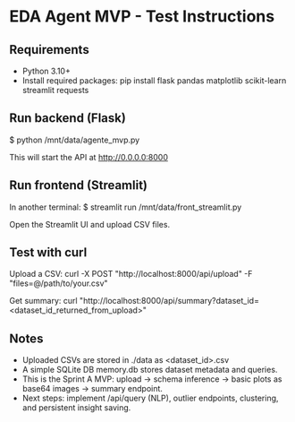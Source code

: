 # EDA Agent MVP - Test Instructions

## Requirements
- Python 3.10+
- Install required packages:
  pip install flask pandas matplotlib scikit-learn streamlit requests

## Run backend (Flask)
$ python /mnt/data/agente_mvp.py

This will start the API at http://0.0.0.0:8000

## Run frontend (Streamlit)
In another terminal:
$ streamlit run /mnt/data/front_streamlit.py

Open the Streamlit UI and upload CSV files.

## Test with curl
Upload a CSV:
curl -X POST "http://localhost:8000/api/upload" -F "files=@/path/to/your.csv"

Get summary:
curl "http://localhost:8000/api/summary?dataset_id=<dataset_id_returned_from_upload>"

## Notes
- Uploaded CSVs are stored in ./data as <dataset_id>.csv
- A simple SQLite DB memory.db stores dataset metadata and queries.
- This is the Sprint A MVP: upload -> schema inference -> basic plots as base64 images -> summary endpoint.
- Next steps: implement /api/query (NLP), outlier endpoints, clustering, and persistent insight saving.
